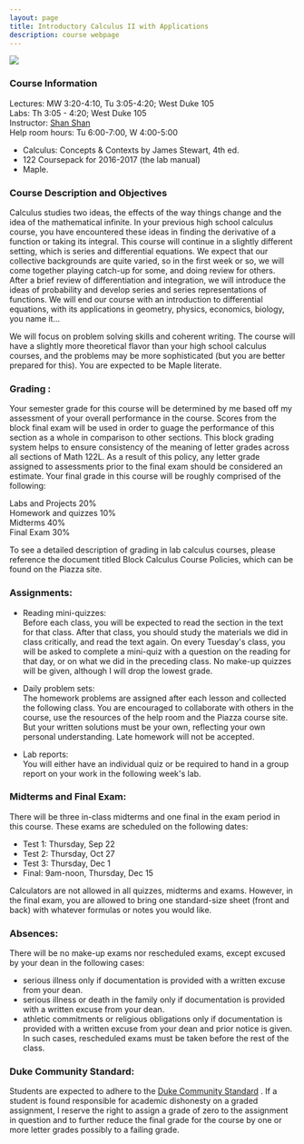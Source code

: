 ```yaml
---
layout: page
title: Introductory Calculus II with Applications
description: course webpage
--- 
```


<img src="/calculus2/images/needle.png" >

### Course Information
Lectures: MW 3:20-4:10, Tu 3:05-4:20; West Duke 105 <br>
Labs: Th 3:05 - 4:20; West Duke 105  <br>
Instructor: [Shan Shan](https://sshanshans.github.io)  <br>
Help room hours: Tu 6:00-7:00, W 4:00-5:00 <br>

* Calculus: Concepts & Contexts by James Stewart, 4th ed. <br>
* 122 Coursepack for 2016-2017 (the lab manual) <br>
* Maple.
 
### Course Description and Objectives

Calculus studies two ideas, the effects of the way things change and the idea of the mathematical infinite. In your previous high school calculus course, you have encountered these ideas in finding the derivative of a function or taking its integral. This course will continue in a slightly different setting, which is series and differential equations. We expect that our collective backgrounds are quite varied, so in the first week or so, we will come together playing catch-up for some, and doing review for others. After a brief review of differentiation and integration, we will introduce the ideas of probability and develop series and series representations of functions. We will end our course with an introduction to differential equations, with its applications in geometry, physics, economics, biology, you name it...

We will focus on problem solving skills and coherent writing. The course will have a slightly more theoretical flavor than your high school calculus courses, and the problems may be more sophisticated (but you are better prepared for this). You are expected to be Maple literate. 

### Grading :
Your semester grade for this course will be determined by me based off my assessment of your overall performance in the course. Scores from the block final exam will be used in order to guage the performance of this section as a whole in comparison to other sections. This block grading system helps to ensure consistency of the meaning of letter grades across all sections of Math 122L. As a result of this policy, any letter grade assigned to assessments prior to the final exam should be considered an estimate. Your final grade in this course will be roughly comprised of the following: <br>

Labs and Projects 20% <br>
Homework and quizzes 10% <br>
Midterms 40% <br>
Final Exam 30% <br>

To see a detailed description of grading in lab calculus courses, please reference the document titled Block Calculus Course Policies, which can be found on the Piazza site.

### Assignments:

* Reading mini-quizzes: <br>
Before each class, you will be expected to read the section in the text for that class. After that class, you should study the materials we did in  class critically, and read the text again. On every Tuesday's class, you will be asked to complete a mini-quiz with a question on the reading for that day, or on what we did in the preceding class. No make-up quizzes will be given, although I will drop the lowest grade. 

* Daily problem sets:  <br>
The homework problems are assigned after each lesson and collected the following class.  You are encouraged to collaborate with others in the course, use the resources of the help room and the Piazza course site. But your written solutions must be your own, reflecting your own personal understanding. Late homework will not be accepted. 

* Lab reports: <br>
You will either have an individual quiz or be required to hand in a group report on your work in the following week's lab. 

### Midterms and Final Exam:
There will be three in-class midterms and one final in the exam period in this course.  These exams are scheduled on the following dates: 

*  Test 1: Thursday, Sep 22 <br>
*  Test 2: Thursday, Oct 27 <br>
*  Test 3: Thursday, Dec 1 <br>
*  Final: 9am-noon, Thursday, Dec 15 <br>

Calculators are not allowed in all quizzes, midterms and exams. However, in the final exam, you are allowed to bring one standard-size sheet (front and back) with whatever formulas or notes you would like. 

### Absences:
There will be no make-up exams nor rescheduled exams, except excused by your dean in the following cases:

* serious illness only if documentation is provided with a written excuse from your dean. <br>
* serious illness or death in the family only if documentation is provided with a written excuse from your dean. <br>
* athletic commitments or religious obligations only if documentation is provided with a written excuse from your dean and prior notice is given. In such cases, rescheduled exams must be taken before the rest of the class.  

### Duke Community Standard: 
Students are expected to adhere to the [Duke Community Standard](http://integrity.duke.edu/new.html) . If a student is found responsible for academic dishonesty on a graded assignment, I reserve the right to assign a grade of zero to the assignment in question and to further reduce the final grade for the course by one or more letter grades possibly to a failing grade. 

